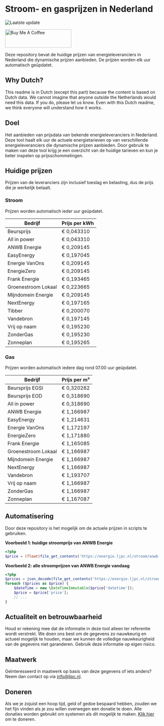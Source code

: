 # Stroom- en gasprijzen in Nederland

![Laatste update](https://img.shields.io/badge/laatste%20update-2025--07--05%2007%3A00%20CET-brightgreen)

<a href="https://www.buymeacoffee.com/Lars-" target="_blank"><img src="https://cdn.buymeacoffee.com/buttons/v2/default-orange.png" alt="Buy Me A Coffee" height="60" style="height: 60px !important;width: 217px !important;" ></a>

Deze repository bevat de huidige prijzen van energieleveranciers in Nederland die dynamische prijzen aanbieden. De prijzen worden elk uur automatisch geüpdatet.

## Why Dutch?

This readme is in Dutch (except this part) because the content is based on Dutch data. We cannot imagine that anyone outside the Netherlands would need this data. If you do, please let us know. Even with this Dutch readme, we think
everyone will understand how it works.

## Doel

Het aanbieden van prijsdata van bekende energieleveranciers in Nederland. Deze tool haalt elk uur de actuele energietarieven op van verschillende energieleveranciers die dynamische prijzen aanbieden. Door gebruik te maken van deze tool
krijg je een overzicht van de huidige tarieven en kun je beter inspelen op prijsschommelingen.

## Huidige prijzen

Prijzen van de leveranciers zijn inclusief toeslag en belasting, dus de prijs die je werkelijk betaalt.

### Stroom

Prijzen worden automatisch ieder uur geüpdatet.

 Bedrijf | Prijs per kWh 
---------|---------------
Beursprijs | € 0,043310
All in power | € 0,043310
ANWB Energie | € 0,209145
EasyEnergy | € 0,197045
Energie VanOns | € 0,209145
EnergieZero | € 0,209145
Frank Energie | € 0,193465
Groenestroom Lokaal | € 0,223665
Mijndomein Energie | € 0,209145
NextEnergy | € 0,197165
Tibber | € 0,200070
Vandebron | € 0,197145
Vrij op naam | € 0,195230
ZonderGas | € 0,195230
Zonneplan | € 0,195265


### Gas

Prijzen worden automatisch iedere dag rond 07.00 uur geüpdatet.

 Bedrijf | Prijs per m³ 
---------|--------------
Beursprijs EGSI | € 0,320262
Beursprijs EOD | € 0,318690
All in power | € 0,318690
ANWB Energie | € 1,166987
EasyEnergy | € 1,214631
Energie VanOns | € 1,172197
EnergieZero | € 1,171880
Frank Energie | € 1,165085
Groenestroom Lokaal | € 1,166987
Mijndomein Energie | € 1,166987
NextEnergy | € 1,166987
Vandebron | € 1,193707
Vrij op naam | € 1,166987
ZonderGas | € 1,166987
Zonneplan | € 1,167087


## Automatisering

Door deze repository is het mogelijk om de actuele prijzen in scripts te gebruiken.

**Voorbeeld 1: huidige stroomprijs van ANWB Energie**

```php
<?php
$price = (float)file_get_contents('https://energie.ljpc.nl/stroom/anwb-energie-nu.txt');

```

**Voorbeeld 2: alle stroomprijzen van ANWB Energie vandaag**

```php
<?php
$prices = json_decode(file_get_contents('https://energie.ljpc.nl/stroom/all-in-power-vandaag.json'),true);
foreach ($prices as $price) {
    $dateTime = new \DateTimeImmutable($price['datetime']);
    $price = $price['price'];
    // ...
}
```

## Actualiteit en betrouwbaarheid

Houd er rekening mee dat de informatie in deze tool alleen ter referentie wordt verstrekt. We doen ons best om de gegevens zo nauwkeurig en actueel mogelijk te houden, maar we kunnen de volledige nauwkeurigheid van de gegevens niet
garanderen. Gebruik deze informatie op eigen risico.

## Maatwerk

Geïnteresseerd in maatwerk op basis van deze gegevens of iets anders? Neem dan contact op
via [info@ljpc.nl](mailto:info@ljpc.nl?subject=Energie%20prijzen).

## Doneren

Als we je zojuist een hoop tijd, geld of gedoe bespaard hebben, zouden we het fijn vinden als je zou willen overwegen een
donatie te doen. Alle donaties worden gebruikt om systemen als dit mogelijk te
maken. [Klik hier](https://www.buymeacoffee.com/Lars-) om te doneren.
